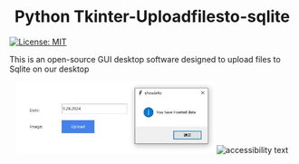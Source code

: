 <div align="center">
  <h1 align = "center">Python Tkinter-Uploadfilesto-sqlite</h1>
</div>

[![License: MIT](https://cdn.prod.website-files.com/5e0f1144930a8bc8aace526c/65dd9eb5aaca434fac4f1c34_License-MIT-blue.svg)](/LICENSE)

This is an open-source GUI desktop software designed to upload files to Sqlite on our desktop



<p align="center">
  <img src="screenshot/insertDateTo_Sqlite.JPG" width="350" title="hover text">
  <img src="screenshot" width="350" alt="accessibility text">
</p>

